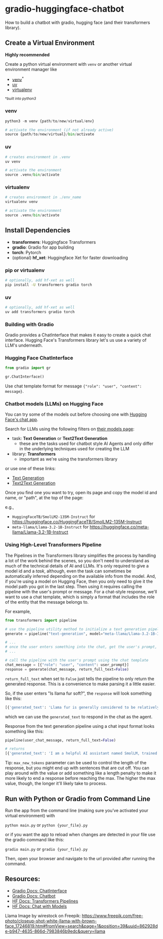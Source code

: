 # gradio-huggingface-chatbot

How to build a chatbot with gradio, hugging face (and their transformers library).

## Create a Virtual Environment

**Highly recommended**

Create a python virtual environment with `venv` or another virtual environment manager like

- [venv](https://docs.python.org/3/library/venv.html)<sup>*</sup>
- [uv](https://docs.astral.sh/uv/pip/environments/#creating-a-virtual-environment) 
- [virtualenv](https://virtualenv.pypa.io/en/latest/user_guide.html#introduction)

 <sup>**built into python3*</sup>

### venv

```py
python3 -m venv {path/to/new/virtual/env}

# activate the environment (if not already active)
source {path/to/new/virtual}/bin/activate
```

### uv

```py
# creates environment in .venv
uv venv

# activate the environment
source .venv/bin/activate
```

### virtualenv

```py
# creates environment in ./env_name
virtualenv venv

# activate the environment
source .venv/bin/activate
```

## Install Dependencies

- **transformers**: Huggingface Transformers
- **gradio**: Gradio for app building
- **torch**: Pytorch
- (optional) **hf_xet**: Huggingface Xet for faster downloading

### pip or virtualenv

```sh
# optionally, add hf-xet as well
pip install -U transformers gradio torch
```

### uv

```sh
# optionally, add hf-xet as well
uv add transformers gradio torch
```

### Building with Gradio

Gradio provides a ChatInterface that makes it easy to create a quick chat interface. Hugging Face's
Transformers library let's us use a variety of LLM's underneath.

### Hugging Face ChatInterface

```py
from gradio import gr

gr.ChatInterface()
```

Use chat template format for message `{"role": "user", "content": message}`.

### Chatbot models (LLMs) on Hugging Face

You can try some of the models out before choosing one with
[Hugging Face's chat app](https://huggingface.co/chat/).

Search for LLMs using the following filters on [their models page](https://huggingface.co/models):

- task: **Text Generation** or **Text2Text Generation**
  - these are the tasks used for chatbot style AI Agents and only differ in the underlying
    techniques used for creating the LLM
- library: **Transformers**
  - important as we're using the transformers library

or use one of these links:

- [Text Generation](https://huggingface.co/models?pipeline_tag=text-generation&library=transformers&sort=trending)
- [Text2Text Generation](https://huggingface.co/models?pipeline_tag=text2text-generation&library=transformers&sort=trending)

Once you find one you want to try, open its page and copy the model id and name, or "path", at the
top of the page:

e.g.,

- `HuggingFaceTB/SmolLM2-135M-Instruct` for https://huggingface.co/HuggingFaceTB/SmolLM2-135M-Instruct
- `meta-llama/Llama-3.2-1B-Instruct` for https://huggingface.co/meta-llama/Llama-3.2-1B-Instruct

### Using High-Level Transformers Pipeline

The Pipelines in the Transformers library simplifies the process by handling a lot of the work
behind the scenes, so you don't need to understand as much of the technical details of AI and LLMs.
It's only required to give a model id and a _task_, although, even the task can sometimes be
automatically inferred depending on the available info from the model. And, if you're using a model
on Hugging Face, then you only need to give it the model path you got in the last step. Then using
it requires calling the pipeline with the user's prompt or message. For a chat-style response, we'll
want to use a chat template, which is simply a format that includes the role of the entity that the
message belongs to.

For example,

```py
from transformers import pipeline

# use the pipeline utility method to initialize a text generation pipeline with the Llama 3.2 1B Instruct LLM
generate = pipeline("text-generation", model="meta-llama/Llama-3.2-1B-Instruct")

# ...
# once the user enters something into the chat, get the user's prompt, e.g., `user_prompt`
# ...

# call the pipeline with the user's prompt using the chat template
chat_message = [{"role": "user", "content": user_prompt}]
response = generate(chat_message, return_full_text=False)
```

`return_full_text` when set to `False` just tells the pipeline to only return the generated
response. This is a convenience to make parsing it a little easier.

So, if the user enters "Is llama fur soft?", the `response` will look something like this:

```py
[{'generated_text': 'Llama fur is generally considered to be relatively soft and warm. Llamas are South American camelids, and their fur is known for its unique characteristics.'}]
```

which we can use the `generated_text` to respond in the chat as the agent.

Response from the text generation pipeline using a chat input format looks something like this:

```py
pipeline(user_chat_message, return_full_text=False)

# returns
[{'generated_text': 'I am a helpful AI assistant named SmolLM, trained by Hugging Face. I am here to assist you in various aspects of life, from personal to professional. Whether you are looking for advice on a specific topic or seeking help with a particular task, I am here to provide guidance and support.'}]
```

Tip: `max_new_tokens` parameter can be used to control the length of the response, but you might end
up with sentences that are cut off. You can play around with the value or add something like a
length penalty to make it more likely to end a response before reaching the max. The higher the max
value, though, the longer it'll likely take to process.

## Run with Python or Gradio from Command Line

Run the app from the command line (making sure you’ve activated your virtual environment) with

`python main.py` or `python {your_file}.py`

or if you want the app to reload when changes are detected in your file use the gradio command like
this:

`gradio main.py` or `gradio {your_file}.py`

Then, open your browser and navigate to the url provided after running the command.

## Resources:

- [Gradio Docs: ChatInterface](https://www.gradio.app/docs/gradio/chatinterface)
- [Gradio Docs: Chatbot](https://www.gradio.app/docs/gradio/chatbot)
- [HF Docs: Transformers Pipelines](https://huggingface.co/docs/transformers/v4.51.3/en/main_classes/pipelines#pipelines)
- [HF Docs: Chat with Models](https://huggingface.co/docs/transformers/conversations)

Llama Image by wirestock on Freepik:
https://www.freepik.com/free-photo/closeup-shot-white-llama-with-brown-face_17246819.htm#fromView=search&page=1&position=39&uuid=862928de-b947-4635-866d-7983846b9edc&query=llama
